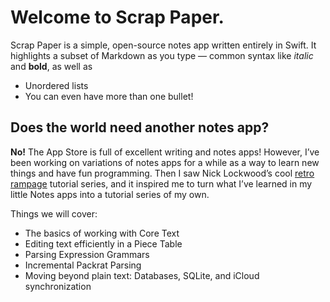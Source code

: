 #	Welcome to Scrap Paper.

Scrap Paper is a simple, open-source notes app written entirely in Swift. It highlights a subset of Markdown as you type — common syntax like *italic* and **bold**, as well as

* Unordered lists
* You can even have more than one bullet!

##	Does the world need another notes app?

**No!** The App Store is full of excellent writing and notes apps! However, I’ve been working on variations of notes apps for a while as a way to learn new things and have fun programming. Then I saw Nick Lockwood’s cool [retro rampage](https://github.com/nicklockwood/RetroRampage) tutorial series, and it inspired me to turn what I’ve learned in my little Notes apps into a tutorial series of my own.

Things we will cover:

* The basics of working with Core Text
* Editing text efficiently in a Piece Table
* Parsing Expression Grammars
* Incremental Packrat Parsing
* Moving beyond plain text: Databases, SQLite, and iCloud synchronization
